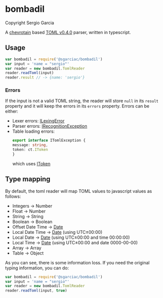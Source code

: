 # bombadil
Copyright Sergio Garcia

A [chevrotain](https://github.com/SAP/chevrotain) based [TOML v0.4.0](https://github.com/toml-lang/toml) parser, written in typescript.

## Usage

```javascript
var bombadil = require('@sgarciac/bombadil')
var input = 'name = "sergio"'
var reader = new bombadil.TomlReader
reader.readToml(input)
reader.result // -> {name: 'sergio'}
```

### Errors

If the input is not a valid TOML string, the reader will store ```null``` in its ```result``` property and it will keep the errors in its ```errors``` property. Errors can be either:

  * Lexer errors: [ILexingError](http://sap.github.io/chevrotain/documentation/0_28_3/interfaces/_chevrotain_d_.ilexingerror.html)
  * Parser errors: [IRecognitionException](http://sap.github.io/chevrotain/documentation/0_28_3/interfaces/_chevrotain_d_.exceptions.irecognitionexception.html)
  * Table loading errors:
    ```typescript
    export interface ITomlException {
    message: string,
    token: ct.IToken
    }
    ```
    which uses [IToken](http://sap.github.io/chevrotain/documentation/0_28_3/interfaces/_chevrotain_d_.itoken.html)

## Type mapping

By default, the toml reader will map TOML values to javascript values as follows:

  * Integers -> Number
  * Float -> Number
  * String -> String
  * Boolean -> Boolean
  * Offset Date Time -> [Date](https://developer.mozilla.org/en-US/docs/Web/JavaScript/Reference/Global_Objects/Date)
  * Local Date Time -> [Date](https://developer.mozilla.org/en-US/docs/Web/JavaScript/Reference/Global_Objects/Date) (using UTC±00:00)
  * Local Date -> [Date](https://developer.mozilla.org/en-US/docs/Web/JavaScript/Reference/Global_Objects/Date) (using UTC±00:00 and time 00:00:00)
  * Local Time -> [Date](https://developer.mozilla.org/en-US/docs/Web/JavaScript/Reference/Global_Objects/Date) (using UTC±00:00 and date 0000-00-00)
  * Array -> Array
  * Table -> Object

As you can see, there is some information loss. If you need the original typing information, you can do:

```javascript
var bombadil = require('@sgarciac/bombadil')
var input = 'name = "sergio"'
var reader = new bombadil.TomlReader
reader.readToml(input, true)
```

  